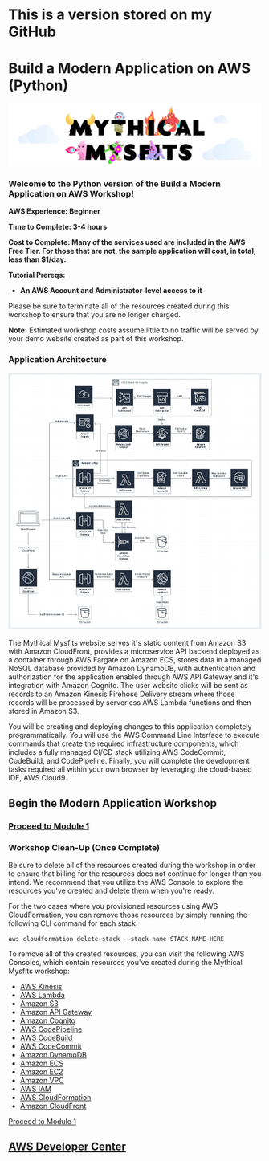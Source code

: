 # This is a version stored on my GitHub
# Build a Modern Application on AWS (Python)

![mysfits-welcome](/images/module-1/mysfits-welcome.png)

### Welcome to the **Python** version of the Build a Modern Application on AWS Workshop!

**AWS Experience: Beginner**

**Time to Complete: 3-4 hours**

**Cost to Complete: Many of the services used are included in the AWS Free Tier. For those that are not, the sample application will cost, in total, less than $1/day.**

**Tutorial Prereqs:**

* **An AWS Account and Administrator-level access to it**

Please be sure to terminate all of the resources created during this workshop to ensure that you are no longer charged.

**Note:**  Estimated workshop costs assume little to no traffic will be served by your demo website created as part of this workshop.

### Application Architecture

![Application Architecture](/images/arch-diagram.png)

The Mythical Mysfits website serves it's static content from Amazon S3 with Amazon CloudFront, provides a microservice API backend deployed as a container through AWS Fargate on Amazon ECS, stores data in a managed NoSQL database provided by Amazon DynamoDB, with authentication and authorization for the application enabled through AWS API Gateway and it's integration with Amazon Cognito.  The user website clicks will be sent as records to an Amazon Kinesis Firehose Delivery stream where those records will be processed by serverless AWS Lambda functions and then stored in Amazon S3.

You will be creating and deploying changes to this application completely programmatically. You will use the AWS Command Line Interface to execute commands that create the required infrastructure components, which includes a fully managed CI/CD stack utilizing AWS CodeCommit, CodeBuild, and CodePipeline.  Finally, you will complete the development tasks required all within your own browser by leveraging the cloud-based IDE, AWS Cloud9.

## Begin the Modern Application Workshop

### [Proceed to Module 1](/module-1)


### Workshop Clean-Up (Once Complete)
Be sure to delete all of the resources created during the workshop in order to ensure that billing for the resources does not continue for longer than you intend.  We recommend that you utilize the AWS Console to explore the resources you've created and delete them when you're ready.  

For the two cases where you provisioned resources using AWS CloudFormation, you can remove those resources by simply running the following CLI command for each stack:

```
aws cloudformation delete-stack --stack-name STACK-NAME-HERE
```

To remove all of the created resources, you can visit the following AWS Consoles, which contain resources you've created during the Mythical Mysfits workshop:
* [AWS Kinesis](https://console.aws.amazon.com/kinesis/home)
* [AWS Lambda](https://console.aws.amazon.com/lambda/home)
* [Amazon S3](https://console.aws.amazon.com/s3/home)
* [Amazon API Gateway](https://console.aws.amazon.com/apigateway/home)
* [Amazon Cognito](https://console.aws.amazon.com/cognito/home)
* [AWS CodePipeline](https://console.aws.amazon.com/codepipeline/home)
* [AWS CodeBuild](https://console.aws.amazon.com/codebuild/home)
* [AWS CodeCommit](https://console.aws.amazon.com/codecommit/home)
* [Amazon DynamoDB](https://console.aws.amazon.com/dynamodb/home)
* [Amazon ECS](https://console.aws.amazon.com/ecs/home)
* [Amazon EC2](https://console.aws.amazon.com/ec2/home)
* [Amazon VPC](https://console.aws.amazon.com/vpc/home)
* [AWS IAM](https://console.aws.amazon.com/iam/home)
* [AWS CloudFormation](https://console.aws.amazon.com/cloudformation/home)
* [Amazon CloudFront](https://console.aws.amazon.com/cloudfront/home)


[Proceed to Module 1](/module-1)


## [AWS Developer Center](https://developer.aws)
